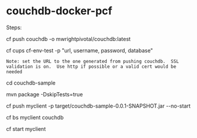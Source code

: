 # couchdb-docker-pcf

Steps:

cf push couchdb -o mwrightpivotal/couchdb:latest

cf cups cf-env-test -p "url, username, password, database"

    Note: set the URL to the one generated from pushing couchdb.  SSL validation is on.  Use http if possible or a valid cert would be needed
    
cd couchdb-sample

mvn package -DskipTests=true

cf push myclient -p target/couchdb-sample-0.0.1-SNAPSHOT.jar --no-start

cf bs myclient couchdb

cf start myclient

